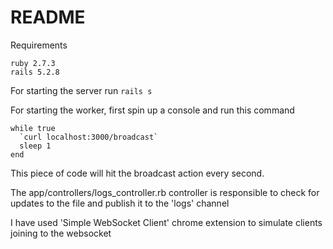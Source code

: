 # README

Requirements
```
ruby 2.7.3
rails 5.2.8
```

For starting the server run
```rails s```

For starting the worker, first spin up a console and run this command
```
while true
  `curl localhost:3000/broadcast`
  sleep 1
end
```

This piece of code will hit the broadcast action every second.


The app/controllers/logs_controller.rb controller is responsible to check for updates to the file and publish it to the 'logs' channel

I have used 'Simple WebSocket Client' chrome extension to simulate clients joining to the websocket 